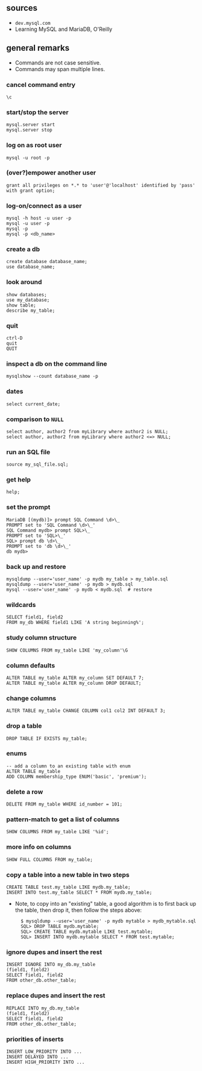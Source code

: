 
## sources

* `dev.mysql.com`
* Learning MySQL and MariaDB, O'Reilly

## general remarks

* Commands are not case sensitive.
* Commands may span multiple lines.

### cancel command entry

    \c

### start/stop the server

    mysql.server start
    mysql.server stop

### log on as root user

    mysql -u root -p

### (over?)empower another user

    grant all privileges on *.* to 'user'@'localhost' identified by 'pass' with grant option;

### log-on/connect as a user

    mysql -h host -u user -p
    mysql -u user -p
    mysql -p
    mysql -p <db_name>

### create a db

    create database database_name;
    use database_name;

### look around

    show databases;
    use my_database;
    show table;
    describe my_table;

### quit

    ctrl-D
    quit
    QUIT

### inspect a db on the command line

    mysqlshow --count database_name -p

### dates

    select current_date;

### comparison to `NULL`

    select author, author2 from myLibrary where author2 is NULL;
    select author, author2 from myLibrary where author2 <=> NULL;

### run an SQL file

    source my_sql_file.sql;

### get help

    help;

### set the prompt

    MariaDB [(mydb)]> prompt SQL Command \d>\_
    PROMPT set to 'SQL Command \d>\_'
    SQL Command mydb> prompt SQL>\_
    PROMPT set to 'SQL>\_'
    SQL> prompt db \d>\_
    PROMPT set to 'db \d>\_'
    db mydb>

### back up and restore

    mysqldump --user='user_name' -p mydb my_table > my_table.sql
    mysqldump --user='user_name' -p mydb > mydb.sql
    mysql --user='user_name' -p mydb < mydb.sql  # restore

### wildcards

    SELECT field1, field2
    FROM my_db WHERE field1 LIKE 'A string beginning%';

### study column structure

    SHOW COLUMNS FROM my_table LIKE 'my_column'\G

### column defaults

    ALTER TABLE my_table ALTER my_column SET DEFAULT 7;
    ALTER TABLE my_table ALTER my_column DROP DEFAULT;

### change columns

    ALTER TABLE my_table CHANGE COLUMN col1 col2 INT DEFAULT 3;

### drop a table

    DROP TABLE IF EXISTS my_table;

### enums

    -- add a column to an existing table with enum
    ALTER TABLE my_table
    ADD COLUMN membership_type ENUM('basic', 'premium');

### delete a row

    DELETE FROM my_table WHERE id_number = 101;

### pattern-match to get a list of columns

    SHOW COLUMNS FROM my_table LIKE '%id';

### more info on columns

    SHOW FULL COLUMNS FROM my_table;

### copy a table into a new table in two steps

    CREATE TABLE test.my_table LIKE mydb.my_table;
    INSERT INTO test.my_table SELECT * FROM mydb.my_table;

* Note, to copy into an "existing" table, a good algorithm is to first
back up the table, then drop it, then follow the steps above:

        $ mysqldump --user='user_name' -p mydb mytable > mydb_mytable.sql
        SQL> DROP TABLE mydb.mytable;
        SQL> CREATE TABLE mydb.mytable LIKE test.mytable;
        SQL> INSERT INTO mydb.mytable SELECT * FROM test.mytable;

### ignore dupes and insert the rest

    INSERT IGNORE INTO my_db.my_table
    (field1, field2)
    SELECT field1, field2
    FROM other_db.other_table;

### replace dupes and insert the rest

    REPLACE INTO my_db.my_table
    (field1, field2)
    SELECT field1, field2
    FROM other_db.other_table;

### priorities of inserts

    INSERT LOW_PRIORITY INTO ...
    INSERT DELAYED INTO ...
    INSERT HIGH_PRIORITY INTO ...
